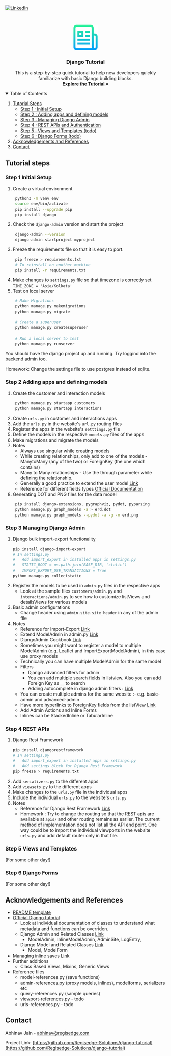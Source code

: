 <!-- PROJECT SHIELDS -->
<!--
*** I'm using markdown "reference style" links for readability.
*** Reference links are enclosed in brackets [ ] instead of parentheses ( ).
*** See the bottom of this document for the declaration of the reference variables
*** for contributors-url, forks-url, etc. This is an optional, concise syntax you may use.
*** https://www.markdownguide.org/basic-syntax/#reference-style-links
-->
[![LinkedIn][linkedin-shield]][linkedin-url]

<!-- PROJECT LOGO -->
<br />
<p align="center">
  <a href="https://github.com/Regisedge-Solutions/django-tutorial">
    <img src="images/logo.png" alt="Logo" width="80" height="80">
  </a>

  <h3 align="center">Django Tutorial</h3>

  <p align="center">
    This is a step-by-step quick tutorial to help new developers quickly familiarize with basic Django building blocks.  
    <br />
    <a href="https://github.com/Regisedge-Solutions/django-tutorial"><strong>Explore the Tutorial »</strong></a>
    <br />
  </p>
</p>

<!-- TABLE OF CONTENTS -->
<details open="open">
  <summary>Table of Contents</summary>
  <ol>
    <li>
      <a href="#tutorial-steps">Tutorial Steps</a>
      <ul>
        <li><a href="#step-1-initial-setup">Step 1 : Initial Setup</a></li>
        <li><a href="#step-2-adding-apps-and-defining-models">Step 2 : Adding apps and defining models</a></li>
        <li><a href="#step-3-managing-django-admin">Step 3 : Managing Django Admin</a></li>
        <li><a href="#step-4-rest-apis">Step 4 : REST APIs and Authentication</a></li>
        <li><a href="#step-5-views-and-templates">Step 5 : Views and Templates (todo)</a></li>
        <li><a href="#step-6-django-forms">Step 6 : Django Forms (todo)</a></li>
      </ul>
    </li>
    <li><a href="#acknowledgements-and-references">Acknowledgements and References</a></li>
    <li><a href="#contact">Contact</a></li>
  </ol>
</details>


<!-- Tutorial Steps -->
## Tutorial steps 

<!-- STEP 1 -->
### Step 1 Initial Setup

1. Create a virtual environment 
   ```sh
    python3 -m venv env
    source env/bin/activate
    pip install --upgrade pip
    pip install django
   ```
2. Check the `django-admin` version and start the project 
   ```sh
    django-admin --version
    django-admin startproject myproject
   ```
3. Freeze the requirements file so that it is easy to port. 
   ```sh
    pip freeze > requirements.txt 
    # To reinstall on another machine 
    pip install -r requirements.txt 
   ```    
4. Make changes to `settings.py` file so that timezone is correctly set 
    `TIME_ZONE = 'Asia/Kolkata'`
5. Test on local server
   ```sh
    # Make Migrations 
    python manage.py makemigrations 
    python manage.py migrate 

    # Create a superuser 
    python manage.py createsuperuser 

    # Run a local server to test 
    python manage.py runserver
   ```    

You should have the django project up and running. Try loggind into the backend admin too. 

Homework: Change the settings file to use postgres instead of sqlite.

<!-- STEP 2 -->
### Step 2 Adding apps and defining models

1. Create the customer and interaction models 
   ```sh
    python manage.py startapp customers
    python manage.py startapp interactions 
   ```
2. Create `urls.py` in customer and interactions apps 
3. Add the `urls.py` in the website's `url.py` routing files
4. Register the apps in the website's `setttings.py` file 
5. Define the models in the respective `models.py` files of the apps 
6. Make migrations and migrate the models
7. Notes 
    * Always use singular while creating models
    * While creating relationships, only add to one of the models - ManytoMany (any of the two) or ForeignKey (the one which contains)
    * Many to Many relationships - Use the through parameter while defining the relationship. 
    * Generally a good practice to extend the user model [Link](https://simpleisbetterthancomplex.com/tutorial/2016/07/22/how-to-extend-django-user-model.html)
    * Reference for different fields types [Official Documentation](https://docs.djangoproject.com/en/3.0/topics/db/models/)
8. Generating DOT and PNG files for the data model 
   ```sh
    pip install django-extensions, pygraphviz, pydot, pyparsing
    python manage.py graph_models -a > erd.dot 
    python manage.py graph_models --pydot -a -g -o erd.png 
   ```

<!-- STEP 3 -->
### Step 3 Managing Django Admin

1. Django bulk import-export functionality 
    ```sh
    pip install django-import-export
    # In settings.py
    #   Add import_export in installed apps in settings.py
    #   STATIC_ROOT = os.path.join(BASE_DIR, 'static') 
    #   IMPORT_EXPORT_USE_TRANSACTIONS = True
    python manage.py collectstatic
   ```
2. Register the models to be used in `admin.py` files in the respective apps 
    * Look at the sample files `customers/admin.py` and `interactions/admin.py` to see how to customize listViews and detailsViews for various models
3. Basic admin configurations 
    * Change header using `admin.site.site_header` in any of the admin file
4. Notes 
    * Reference for Import-Export [Link](https://django-import-export.readthedocs.io/en/latest/installation.html)
    * Extend ModelAdmin in admin.py [Link](https://docs.djangoproject.com/en/3.0/ref/contrib/admin/#modeladmin-options)
    * DjangoAdmin Cookbook [Link](https://books.agiliq.com/projects/django-admin-cookbook/en/latest/)
    * Sometimes you might want to register a model to multiple ModelAdmin (e.g. Leaflet and ImportExportModelAdmin), in this case use proxy models 
    * Technically you can have multiple ModelAdmin for the same model
    * Filters 
        * Django advanced filters for admin 
        * You can add multiple search fields in listview. Also you can add Foreign Key as __ to search
        * Adding autocomplete in django admin filters : [Link](https://medium.com/cashify-engineering/autocomplete-list-filter-in-django-admin-2a88ead52246)
    * You can create multiple admins for the same website :- e.g. basic-admin and advanced-admin
    * Have more hyperlinks to ForeignKey fields from the listView [Link](https://avilpage.com/2017/11/django-tips-tricks-hyperlink-foreignkey-admin.html)
    * Add Admin Actions and Inline Forms 
    * Inlines can be StackedInline or TabularInline 


<!-- STEP 4 -->
### Step 4 REST APIs

1. Django Rest Framework 
    ```sh
    pip install djangorestframework
    # In settings.py
    #   Add import_export in installed apps in settings.py
    #   Add settings block for Django Rest Framework 
    pip freeze > requirements.txt 
   ```
2. Add `serializers.py` to the different apps
3. Add `viewsets.py` to the different apps 
4. Make changes to the `urls.py` file in the individual apps 
5. Include the individual `urls.py` to the website's `urls.py`
6. Notes 
    * Reference for Django Rest Framework [Link](https://www.django-rest-framework.org/tutorial/quickstart)
    * Homework : Try to change the routing so that the REST apis are available at `apis/` and other routing remains as earlier. The current method of implementation does not list all the API end point. One way could be to import the individual viewports in the website `urls.py` and add default router only in that file. 


<!-- STEP 5 -->
### Step 5 Views and Templates
(For some other day!)
<!-- Add about URL conf, Function based generic views and Class based generic views -->

<!-- STEP 6 -->
### Step 6 Django Forms
(For some other day!)

<!-- 
a) Override save function on a model. 
b) Add custom validations on fields. 
-->

<!--https://www.geeksforgeeks.org/custom-field-validations-in-django-models/ -->


<!-- REFERENCES -->
## Acknowledgements and References

* [README template](https://github.com/othneildrew/Best-README-Template)
* [Official Django tutorial](https://docs.djangoproject.com/en/3.1/intro/tutorial01/)
    * Look at individual documentation of classes to understand what metadata and functions can be overriden.
    * Django Admin and Related Classes [Link](https://docs.djangoproject.com/en/3.1/ref/contrib/admin/)
        * ModelAdmin, InlineModelAdmin, AdminSite, LogEntry, 
    * Django Model and Related Classes [Link](https://docs.djangoproject.com/en/3.1/ref/models/instances/#django.db.models.Model)
        * Model, ModelForm
* Managing inline saves [Link](https://gist.github.com/shymonk/5d4467bbc7d08dd7f6f4)
* Further additions 
    * Class Based Views, Mixins, Generic Views
* Reference files 
    * model-references.py (save functions)
    * admin-references.py (proxy models, inlines), modelforms, serializers etc 
    * query-references.py (sample queries)
    * viewport-references.py - todo
    * urls-references.py - todo 

<!-- CONTACT -->
## Contact

Abhinav Jain - abhinav@regisedge.com

Project Link: [https://github.com/Regisedge-Solutions/django-tutorial](https://github.com/Regisedge-Solutions/django-tutorial)


<!-- MARKDOWN LINKS & IMAGES -->
<!-- https://www.markdownguide.org/basic-syntax/#reference-style-links -->
[linkedin-shield]: https://img.shields.io/badge/-LinkedIn-black.svg?style=for-the-badge&logo=linkedin&colorB=555
[linkedin-url]: https://www.linkedin.com/in/jabhinav/
